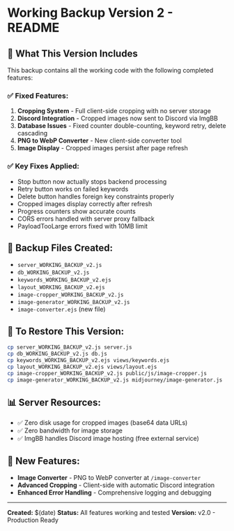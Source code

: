 # Working Backup Version 2 - README

## 🎯 What This Version Includes

This backup contains all the working code with the following completed features:

### ✅ **Fixed Features:**
1. **Cropping System** - Full client-side cropping with no server storage
2. **Discord Integration** - Cropped images now sent to Discord via ImgBB
3. **Database Issues** - Fixed counter double-counting, keyword retry, delete cascading
4. **PNG to WebP Converter** - New client-side converter tool 
5. **Image Display** - Cropped images persist after page refresh

### ✅ **Key Fixes Applied:**
- Stop button now actually stops backend processing
- Retry button works on failed keywords
- Delete button handles foreign key constraints properly
- Cropped images display correctly after refresh
- Progress counters show accurate counts
- CORS errors handled with server proxy fallback
- PayloadTooLarge errors fixed with 10MB limit

## 📁 **Backup Files Created:**
- `server_WORKING_BACKUP_v2.js`
- `db_WORKING_BACKUP_v2.js`
- `keywords_WORKING_BACKUP_v2.ejs`
- `layout_WORKING_BACKUP_v2.ejs`
- `image-cropper_WORKING_BACKUP_v2.js`
- `image-generator_WORKING_BACKUP_v2.js`
- `image-converter.ejs` (new file)

## 🔄 **To Restore This Version:**
```bash
cp server_WORKING_BACKUP_v2.js server.js
cp db_WORKING_BACKUP_v2.js db.js
cp keywords_WORKING_BACKUP_v2.ejs views/keywords.ejs
cp layout_WORKING_BACKUP_v2.ejs views/layout.ejs
cp image-cropper_WORKING_BACKUP_v2.js public/js/image-cropper.js
cp image-generator_WORKING_BACKUP_v2.js midjourney/image-generator.js
```

## 📊 **Server Resources:**
- ✅ Zero disk usage for cropped images (base64 data URLs)
- ✅ Zero bandwidth for image storage  
- ✅ ImgBB handles Discord image hosting (free external service)

## 🚀 **New Features:**
- **Image Converter** - PNG to WebP converter at `/image-converter`
- **Advanced Cropping** - Client-side with automatic Discord integration
- **Enhanced Error Handling** - Comprehensive logging and debugging

---
**Created:** $(date)
**Status:** All features working and tested
**Version:** v2.0 - Production Ready